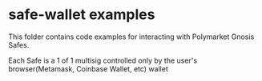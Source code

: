 # safe-wallet examples

This folder contains code examples for interacting with Polymarket Gnosis Safes.

Each Safe is a 1 of 1 multisig controlled only by the user's browser(Metamask, Coinbase Wallet, etc) wallet
